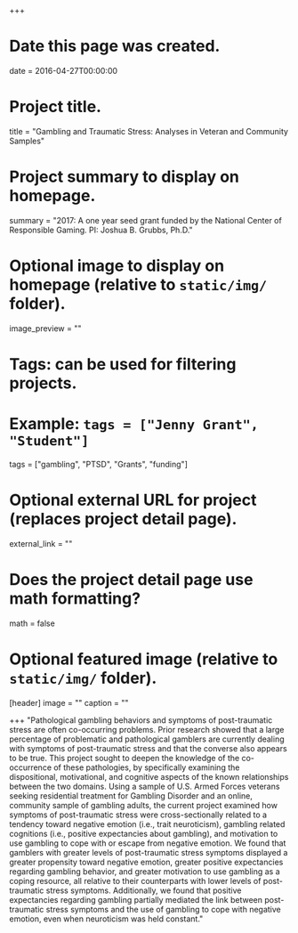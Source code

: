 
+++
# Date this page was created.
date = 2016-04-27T00:00:00

# Project title.
title = "Gambling and Traumatic Stress: Analyses in Veteran and Community Samples"

# Project summary to display on homepage.
summary = "2017: A one year seed grant funded by the National Center of Responsible Gaming. PI: Joshua B. Grubbs, Ph.D."

# Optional image to display on homepage (relative to `static/img/` folder).
image_preview = ""

# Tags: can be used for filtering projects.
# Example: `tags = ["Jenny Grant", "Student"]`
tags = ["gambling", "PTSD", "Grants", "funding"]

# Optional external URL for project (replaces project detail page).
external_link = ""

# Does the project detail page use math formatting?
math = false

# Optional featured image (relative to `static/img/` folder).
[header]
image = ""
caption = ""

+++
"Pathological gambling behaviors and symptoms of post-traumatic stress are often co-occurring problems. Prior research showed that a large percentage of problematic and pathological gamblers are currently dealing with symptoms of post-traumatic stress and that the converse also appears to be true. This project sought to deepen the knowledge of the co-occurrence of these pathologies, by specifically examining the dispositional, motivational, and cognitive aspects of the known relationships between the two domains.  Using a sample of U.S. Armed Forces veterans seeking residential treatment for Gambling Disorder and an online, community sample of gambling adults, the current project examined how symptoms of post-traumatic stress were cross-sectionally related to a tendency toward negative emotion (i.e., trait neuroticism), gambling related cognitions (i.e., positive expectancies about gambling), and motivation to use gambling to cope with or escape from negative emotion.  We found that gamblers with greater levels of post-traumatic stress symptoms displayed a greater propensity toward negative emotion, greater positive expectancies regarding gambling behavior, and greater motivation to use gambling as a coping resource, all relative to their counterparts with lower levels of post-traumatic stress symptoms.  Additionally, we found that positive expectancies regarding gambling partially mediated the link between post-traumatic stress symptoms and the use of gambling to cope with negative emotion, even when neuroticism was held constant."
